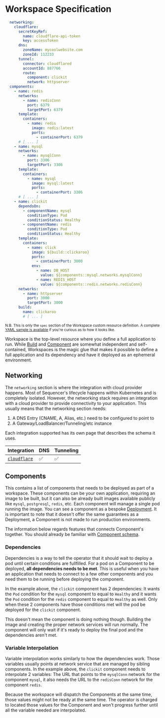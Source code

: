 # Workspace Specification
```yaml
  networking:
    cloudflare:
      secretKeyRef:
        name: cloudflare-api-token
        key: accessToken
      dns:
        zoneName: mycoolwebsite.com 
        zoneId: 112233
      tunnel:
        connector: cloudflared
        accountId: 887766
        route:
          component: clickit
          network: httpserver
  components:
    - name: redis
      networks:
        - name: redisConn
          port: 6379
          targetPort: 6379
      template:
        containers:
          - name: redis
            image: redis:latest
            ports: 
              - containerPort: 6379
      # [ ... ]
    - name: mysql
      networks:
        - name: mysqlConn
          port: 3306
          targetPort: 3306
      template:
        containers:
          - name: mysql
            image: mysql:latest
            ports: 
              - containerPort: 3306
      # [ ... ]
    - name: clickit
      dependsOn:
        - componentName: mysql
          conditionType: Pod
          conditionStatus: Healthy
        - componentName: redis
          conditionType: Pod
          conditionStatus: Healthy
      template:
        containers:
          - name: click
            image: ${build::clickaroo}
            ports:
              - containerPort: 3000
            env:
              - name: DB_HOST
                value: ${components::mysql.networks.mysqlConn}
              - name: REDIS_HOST
                value: ${components::redis.networks.redisConn}
      networks:
        - name: httpserver
          port: 3000
          targetPort: 3000
      build:
        name: clickaroo
        # [ ... ]
```
<sup>N.B. This is only the `spec` section of the Workspace custom resource definition. A complete [YAML sample is available](../../dev/samples/workspace.yaml) if you're curious as to how it looks like.</sup>

Workspace is the top-level resource where you define a full application to run. While [Build](./build.md) and [Component](./component.md) are somewhat independent and self-contained, Workspaces is the magic glue that makes it possible to define a full application and its dependency and have it deployed as an ephemeral environment.

## Networking
The `networking` section is where the integration with cloud provider happens. Most of Sequencer's lifecycle happens within Kubernetes and is completely isolated. However, the networking stack requires an integration with a cloud provider to provide connectivity to your application. This usually means that the networking section needs:

1. A DNS Entry (CNAME, A, Alias, etc.) need to be configured to point to
2. A Gateway/LoadBalancer/Tunneling/etc instance

Each integration supported has its own page that describes the schema it uses.

|Integration|DNS|Tunneling|
|:----|-|-|
|[`cloudflare`](../providers/cloudflare.md)|✅|✅|

## Components
This contains a list of components that needs to be deployed as part of a workspace. These components can be your own application, requiring an image to be built, but it can also be already built images available publicly like `mysql`, `postgresql`, `redis`, etc. Each component will manage a single pod running the image. You can see a component as a bespoke [Deployment](https://kubernetes.io/docs/concepts/workloads/controllers/deployment/). It is important to note that it doesn't offer the same guarantees as a Deployment, a Component is not made to run production environments.

The information below regards features that connects Component's together. You should already be familiar with [Component schema](./component.md).

### Dependencies
Dependencies is a way to tell the operator that it should wait to deploy a pod until certain conditions are fullfilled. For a pod on a Component to be deployed, **all dependencies needs to be met**. This is useful when you have an application that needs to connect to a few other components and you need them to be running before deploying the component.

In the example above, the `clickit` component has 2 dependencies: It wants the `Pod` condition for the `mysql` component to equal to `Healthy` and it wants the `Pod` condition for the `redis` component to equal to `Healthy` as well. Only when these 2 components have those conditions met will the pod be deployed for the `clickit` component.

This doesn't mean the component is doing nothing though. Building the image and creating the proper network services will run normally. The component will only wait if it's ready to deploy the final pod and the dependencies aren't met.

### Variable Interpolation

Variable interpolation works similarly to how the dependencies work. Those variables usually points at network service that are managed by sibling components. In the example above, the `clickit` component needs to interpolate 2 variables: The URL that points to the `mysqlConn` network for the component `mysql`, it also needs the URL to the `redisConn` network for the component `redis`.

Because the workspace will dispatch the Components at the same time, those values might not be ready at the same time. The operator is charged to located those values for the Component and won't progress further until all the variable needed are interpolated.
